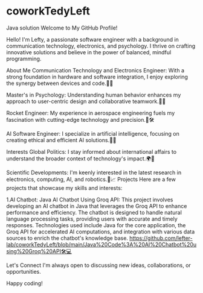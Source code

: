 # coworkTedyLeft
Java solution
Welcome to My GitHub Profile!

Hello! I'm Lefty, a passionate software engineer with a background in communication technology, electronics, and psychology. I thrive on crafting innovative solutions and believe in the power of balanced, mindful programming.

About Me
Communication Technology and Electronics Engineer: With a strong foundation in hardware and software integration, I enjoy exploring the synergy between devices and code.🔧🔌

Master's in Psychology: Understanding human behavior enhances my approach to user-centric design and collaborative teamwork.🧠🤝

Rocket Engineer: My experience in aerospace engineering fuels my fascination with cutting-edge technology and precision.🚀🛠️

AI Software Engineer: I specialize in artificial intelligence, focusing on creating ethical and efficient AI solutions.🤖💡

Interests
Global Politics: I stay informed about international affairs to understand the broader context of technology's impact.🌍📰

Scientific Developments: I'm keenly interested in the latest research in electronics, computing, AI, and robotics.🔬📈
Projects
Here are a few projects that showcase my skills and interests:  

1.AI Chatbot: Java AI Chatbot Using Groq API: This project involves developing an AI chatbot in Java that leverages the Groq API to enhance performance and efficiency. The chatbot is designed to handle natural language processing tasks, providing users with accurate and timely responses. Technologies used include Java for the core application, the Groq API for accelerated AI computations, and integration with various data sources to enrich the chatbot's knowledge base. https://github.com/lefter-lab/coworkTedyLeft/blob/main/Java%20Code%3A%20AI%20Chatbot%20using%20Groq%20API🛠️💻 

Let's Connect
I'm always open to discussing new ideas, collaborations, or opportunities.

Happy coding!
